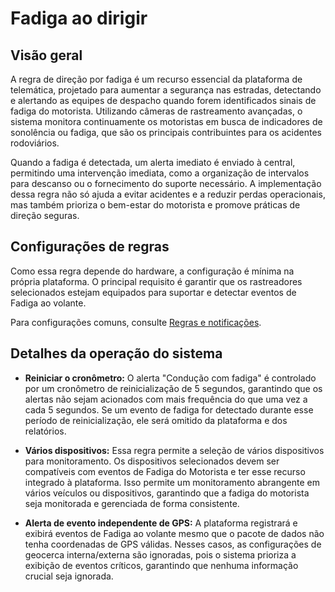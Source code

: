 # Fadiga ao dirigir

## Visão geral

A regra de direção por fadiga é um recurso essencial da plataforma de telemática, projetado para aumentar a segurança nas estradas, detectando e alertando as equipes de despacho quando forem identificados sinais de fadiga do motorista. Utilizando câmeras de rastreamento avançadas, o sistema monitora continuamente os motoristas em busca de indicadores de sonolência ou fadiga, que são os principais contribuintes para os acidentes rodoviários.

Quando a fadiga é detectada, um alerta imediato é enviado à central, permitindo uma intervenção imediata, como a organização de intervalos para descanso ou o fornecimento do suporte necessário. A implementação dessa regra não só ajuda a evitar acidentes e a reduzir perdas operacionais, mas também prioriza o bem-estar do motorista e promove práticas de direção seguras.

## Configurações de regras

Como essa regra depende do hardware, a configuração é mínima na própria plataforma. O principal requisito é garantir que os rastreadores selecionados estejam equipados para suportar e detectar eventos de Fadiga ao volante.

Para configurações comuns, consulte [Regras e notificações](../../regras-e-notificacoes.md).

## Detalhes da operação do sistema

- **Reiniciar o cronômetro:** O alerta "Condução com fadiga" é controlado por um cronômetro de reinicialização de 5 segundos, garantindo que os alertas não sejam acionados com mais frequência do que uma vez a cada 5 segundos. Se um evento de fadiga for detectado durante esse período de reinicialização, ele será omitido da plataforma e dos relatórios.

- **Vários dispositivos:** Essa regra permite a seleção de vários dispositivos para monitoramento. Os dispositivos selecionados devem ser compatíveis com eventos de Fadiga do Motorista e ter esse recurso integrado à plataforma. Isso permite um monitoramento abrangente em vários veículos ou dispositivos, garantindo que a fadiga do motorista seja monitorada e gerenciada de forma consistente.

- **Alerta de evento independente de GPS:** A plataforma registrará e exibirá eventos de Fadiga ao volante mesmo que o pacote de dados não tenha coordenadas de GPS válidas. Nesses casos, as configurações de geocerca interna/externa são ignoradas, pois o sistema prioriza a exibição de eventos críticos, garantindo que nenhuma informação crucial seja ignorada.